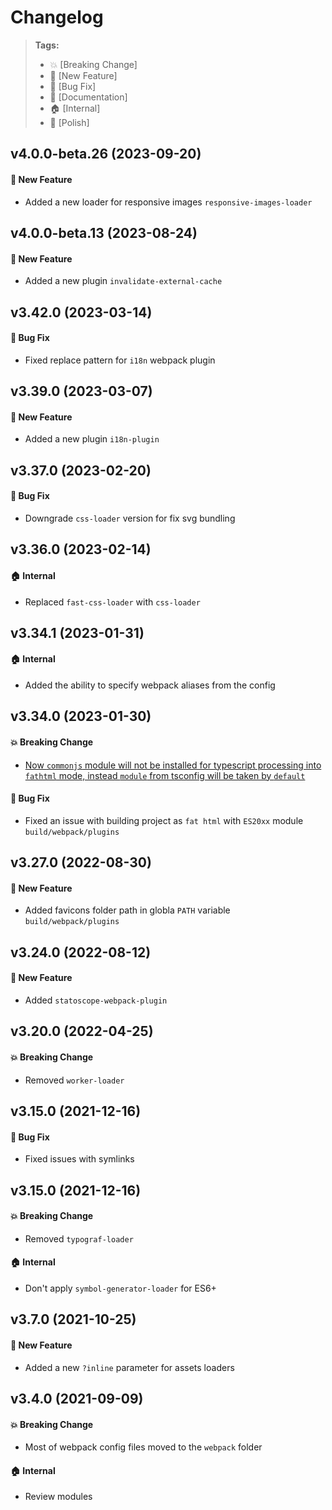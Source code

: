 Changelog
=========

> **Tags:**
> - :boom:       [Breaking Change]
> - :rocket:     [New Feature]
> - :bug:        [Bug Fix]
> - :memo:       [Documentation]
> - :house:      [Internal]
> - :nail_care:  [Polish]

## v4.0.0-beta.26 (2023-09-20)

#### :rocket: New Feature

* Added a new loader for responsive images `responsive-images-loader`

## v4.0.0-beta.13 (2023-08-24)

#### :rocket: New Feature

* Added a new plugin `invalidate-external-cache`

## v3.42.0 (2023-03-14)

#### :bug: Bug Fix

* Fixed replace pattern for `i18n` webpack plugin

## v3.39.0 (2023-03-07)

#### :rocket: New Feature

* Added a new plugin `i18n-plugin`

## v3.37.0 (2023-02-20)

#### :bug: Bug Fix

* Downgrade `css-loader` version for fix svg bundling

## v3.36.0 (2023-02-14)

#### :house: Internal

* Replaced `fast-css-loader` with `css-loader`

## v3.34.1 (2023-01-31)

#### :house: Internal

* Added the ability to specify webpack aliases from the config

## v3.34.0 (2023-01-30)

#### :boom: Breaking Change

* [Now `commonjs` module will not be installed for typescript processing into `fathtml` mode, instead `module` from tsconfig will be taken by `default`](https://github.com/V4Fire/Client/discussions/773)

#### :bug: Bug Fix

* Fixed an issue with building project as `fat html` with `ES20xx` module `build/webpack/plugins`

## v3.27.0 (2022-08-30)

#### :rocket: New Feature

* Added favicons folder path in globla `PATH` variable `build/webpack/plugins`

## v3.24.0 (2022-08-12)

#### :rocket: New Feature

* Added `statoscope-webpack-plugin`

## v3.20.0 (2022-04-25)

#### :boom: Breaking Change

* Removed `worker-loader`

## v3.15.0 (2021-12-16)

#### :bug: Bug Fix

* Fixed issues with symlinks

## v3.15.0 (2021-12-16)

#### :boom: Breaking Change

* Removed `typograf-loader`

#### :house: Internal

* Don't apply `symbol-generator-loader` for ES6+

## v3.7.0 (2021-10-25)

#### :rocket: New Feature

* Added a new `?inline` parameter for assets loaders

## v3.4.0 (2021-09-09)

#### :boom: Breaking Change

* Most of webpack config files moved to the `webpack` folder

#### :house: Internal

* Review modules

